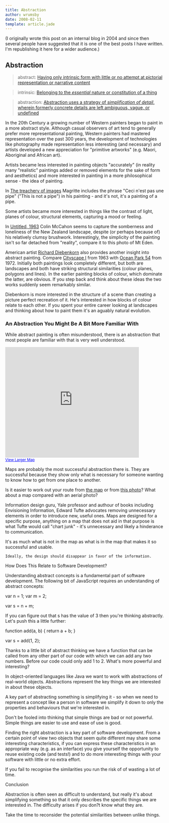 ```yaml
---
title: Abstraction
author: wrumsby
date: 2008-02-11
template: article.jade
---
```


(I originally wrote this post on an internal blog in 2004 and since then several people have suggested that it is one of the best posts I have written. I'm republishing it here for a wider audience.)

## Abstraction

> abstract: [Having only intrinsic form with little or no attempt at pictorial representation or narrative content](http://www.merriam-webster.com/cgi-bin/dictionary?book=Dictionary&va=abstract)

> intrinsic: [Belonging to the *essential* nature or constitution of a thing](http://www.m-w.com/cgi-bin/dictionary?va=intrinsic)

> abstraction: [Abstraction uses a strategy of *simplification of detail*, wherein formerly concrete details are left ambiguous, vague, or undefined](http://en.wikipedia.org/wiki/Abstraction)

In the 20th Century a growing number of Western painters began to paint in a more abstract style. Although casual observers of art tend to generally prefer more representational painting, Western painters had mastered representation over the past 300 years, the development of technologies like photography made representation less interesting (and necessary) and artists developed a new appreciation for "primitive artworks" (e.g. Maori, Aboriginal and African art).

Artists became less interested in painting objects "accurately" (in reality many "realistic" paintings added or removed elements for the sake of form and aesthetics) and more interested in painting in a more philosophical sense - the idea of painting.

In [The treachery of images](http://en.wikipedia.org/wiki/The_Treachery_of_Images) Magritte includes the phrase "Ceci n'est pas une pipe" ("This is not a pipe") in his painting - and it's not, it's a painting of a pipe.

Some artists became more interested in things like the contrast of light, planes of colour, structural elements, capturing a mood or feeling.

In [Untitled, 1963](http://www.mccahon.co.nz/ShowDetails.asp?iMainID=2598&iImageIndex=0) Colin McCahon seems to capture the somberness and loneliness of the New Zealand landscape, despite (or perhaps because of) his relatively clumsy brushwork. Interestingly, the simplicity of the painting isn't so far detached from "reality", compare it to this photo of Mt Eden.

American artist [Richard Diebenkorn](http://en.wikipedia.org/wiki/Richard_Diebenkorn) also provides another insight into abstract painting. Compare [Cityscape I](http://collections.sfmoma.org/Obj1000$16227) from 1963 with [Ocean Park 54](http://collections.sfmoma.org/Obj4418$16227) from 1972. Initially both paintings look completely different, but both are landscapes and both have striking structural similarities (colour planes, polygons and lines). In the earlier painting blocks of colour, which dominate the latter, are obvious. If you step back and think about these ideas the two works suddenly seem remarkably similar.

Diebenkorn is more interested in the structure of a scene than creating a picture perfect recreation of it. He's interested in how blocks of colour relate to each other. If you spent your entire career looking at landscapes and thinking about how to paint them it's an aguably natural evolution.

### An Abstraction You Might Be A Bit More Familiar With

While abstract painting is often misunderstood, there is an abstraction that most people are familiar with that is very well understood.

<iframe width="425" height="350" frameborder="0" scrolling="no" marginheight="0" marginwidth="0" src="http://maps.google.com/maps?f=q&amp;hl=en&amp;geocode=&amp;q=Mount+Eden,+Auckland,+New+Zealand&amp;ie=UTF8&amp;ll=-36.874059,174.766302&amp;spn=0.014385,0.040169&amp;z=14&amp;om=0&amp;output=embed&amp;s=AARTsJoLUQAA-mOhFue3H8BpLDmdx8JCxQ"></iframe><br><small><a href="http://maps.google.com/maps?f=q&amp;hl=en&amp;geocode=&amp;q=Mount+Eden,+Auckland,+New+Zealand&amp;ie=UTF8&amp;ll=-36.874059,174.766302&amp;spn=0.014385,0.040169&amp;z=14&amp;om=0&amp;source=embed" style="color:#0000FF;text-align:left">View Larger Map</a></small>

Maps are probably the most successful abstraction there is. They are successful because they show only what is necessary for someone wanting to know how to get from one place to another.

Is it easier to work out your route from [the map](http://maps.google.com/maps?f=q&hl=en&geocode=&q=Mount+Eden,+Auckland,+New+Zealand&ie=UTF8&ll=-36.872205,174.766259&spn=0.014385,0.040169&z=15&om=0) or from [this photo](http://flickr.com/photos/kingkoru/511818375/)? What about a map compared with an aerial photo?

Information design guru, Yale professor and authour of books including Envisioning Information, Edward Tufte advocates removing unnecessary elements in order to introduce new, useful ones. Maps are designed for a specific purpose, anything on a map that does not aid in that purpose is what Tufte would call "chart junk" - it's unnecessary and likely a hinderance to communication.

It's as much what is not in the map as what is in the map that makes it so successful and usable.

    Ideally, the design should disappear in favor of the information.

How Does This Relate to Software Development?

Understanding abstract concepts is a fundamental part of software development. The following bit of JavaScript requires an understanding of abstract concepts:

var n = 1;
var m = 2;

var s = n + m;

If you can figure out that s has the value of 3 then you're thinking abstractly. Let's push this a little further:

function add(a, b) {
    return a + b;
}

var s = add(1, 2);

Thanks to a little bit of abstract thinking we have a function that can be called from any other part of our code with which we can add any two numbers. Before our code could only add 1 to 2. What's more powerful and interesting?

In object-oriented languages like Java we want to work with abstractions of real-world objects. Abstractions represent the key things we are interested in about these objects.

A key part of abstracting something is simplifying it - so when we need to represent a concept like a person in software we simplify it down to only the properties and behaviours that we're interested in.

Don't be fooled into thinking that simple things are bad or not powerful. Simple things are easier to use and ease of use is good.

Finding the right abstraction is a key part of software development. From a certain point of view two objects that seem quite different may share some interesting characteristics, if you can express these characteristics in an appropriate way (e.g. as an interface) you give yourself the opportunity to reuse existing code (and tests!) and to do more interesting things with your software with little or no extra effort.

If you fail to recognise the similarities you run the risk of of wasting a lot of time.

Conclusion

Abstraction is often seen as difficult to understand, but really it's about simplifying something so that it only describes the specific things we are interested in. The difficulty arises if you don?t know what they are.

Take the time to reconsider the potential similarities between unlike things. 